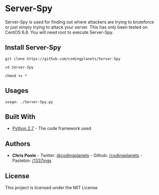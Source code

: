 # Server-Spy
Server-Spy is used for finding out where attackers are trying to bruteforce or just simply trying to attack your server. This has only been tested on CentOS 6.8. You will need root to execute Server-Spy.



## Install Server-Spy

```
git clone https://github.com/codingplanets/Server-Spy
```
```
cd Server-Spy
```
```
chmod +x *
```
## Usages
```
usage: ./Server-Spy.py
```


## Built With

* [Python 2.7](https://www.python.org/download/releases/2.7/) - The code framework used




## Authors

* **Chris Poole**  -  Twitter: [@codingplanets](https://twitter.com/codingplanets)  -  Github: [/codingplanets](https://github.com/codingplanets)  -  Pastebin: [/1337ings](https://pastebin.com/u/1337ings)


## License

This project is licensed under the MIT License

